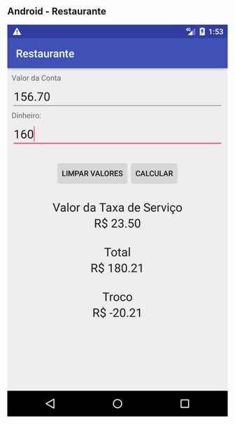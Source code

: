 
## Android - Restaurante

![pagina index](https://raw.githubusercontent.com/joaorik/android-restaurante/master/index.png)
